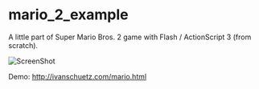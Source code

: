 mario_2_example
===============

A little part of Super Mario Bros. 2 game with Flash / ActionScript 3 (from scratch).

![ScreenShot](https://raw.github.com/i-schuetz/mario_2_example/master/3e.png)



Demo: http://ivanschuetz.com/mario.html
